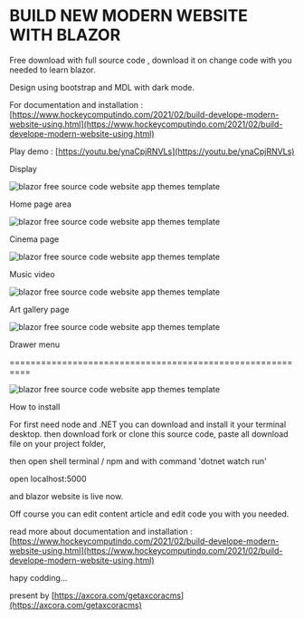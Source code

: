 # BUILD NEW MODERN WEBSITE WITH BLAZOR

Free download with full source code , download it on change code with you needed to learn blazor.

Design using bootstrap and MDL with dark mode.

For documentation and installation :
[https://www.hockeycomputindo.com/2021/02/build-develope-modern-website-using.html](https://www.hockeycomputindo.com/2021/02/build-develope-modern-website-using.html)

Play demo :  [https://youtu.be/ynaCpjRNVLs](https://youtu.be/ynaCpjRNVLs)

Display

![blazor free source code website app themes template](https://a.fsdn.com/con/app/proj/blazor/screenshots/Screenshot_2021-02-04%20Blazor%20Web%20App%20-%20razorsite.png/max/max/1)

Home page area

![blazor free source code website app themes template](https://a.fsdn.com/con/app/proj/blazor/screenshots/Screenshot_2021-02-04%20Blazor%20Web%20App%20-%20razorsite%287%29.png/max/max/1)

Cinema page

![blazor free source code website app themes template](https://a.fsdn.com/con/app/proj/blazor/screenshots/Screenshot_2021-02-04%20Blazor%20Web%20App%20-%20razorsite%286%29.png/max/max/1)

Music video

![blazor free source code website app themes template](https://a.fsdn.com/con/app/proj/blazor/screenshots/Screenshot_2021-02-04%20Blazor%20Web%20App%20-%20razorsite%285%29.png/max/max/1)

Art gallery page

![blazor free source code website app themes template](https://a.fsdn.com/con/app/proj/blazor/screenshots/Screenshot_2021-02-04%20Blazor%20Web%20App%20-%20razorsite%283%29.png/max/max/1)

Drawer menu

==========================================================


![blazor free source code website app themes template](https://1.bp.blogspot.com/-RSEWJO1hePA/YBvzhEEhd-I/AAAAAAAAMso/qLcMj1yK1ikOGvdu2VqUikYzC3HUCcjHQCLcBGAsYHQ/s1000/Blazor.png)

How to install 

For first need node and .NET you can download and install it your terminal desktop. then download fork or clone this source code, paste all download file on your project folder, 

then open shell terminal / npm and  with command 'dotnet watch run'

open localhost:5000

and blazor website is live now.

Off course you can edit content article and edit code you with you needed.

read more about documentation and installation :
[https://www.hockeycomputindo.com/2021/02/build-develope-modern-website-using.html](https://www.hockeycomputindo.com/2021/02/build-develope-modern-website-using.html)

hapy codding...

present by [https://axcora.com/getaxcoracms](https://axcora.com/getaxcoracms)
